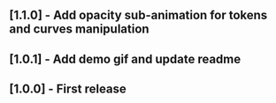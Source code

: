 ## [1.1.0] - Add opacity sub-animation for tokens and curves manipulation
## [1.0.1] - Add demo gif and update readme
## [1.0.0] - First release